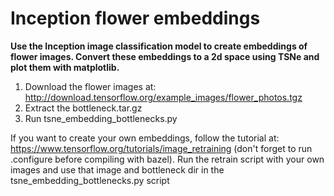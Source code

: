 # Inception flower embeddings

**Use the Inception image classification model to create embeddings of flower images. Convert these embeddings to a 2d space using TSNe and plot them with matplotlib.**

1. Download the flower images at: http://download.tensorflow.org/example_images/flower_photos.tgz
2. Extract the bottleneck.tar.gz
3. Run tsne_embedding_bottlenecks.py


If you want to create your own embeddings, follow the tutorial at: https://www.tensorflow.org/tutorials/image_retraining (don't forget to run .configure before compiling with bazel). Run the retrain script with your own images and use that image and bottleneck dir in the tsne_embedding_bottlenecks.py script